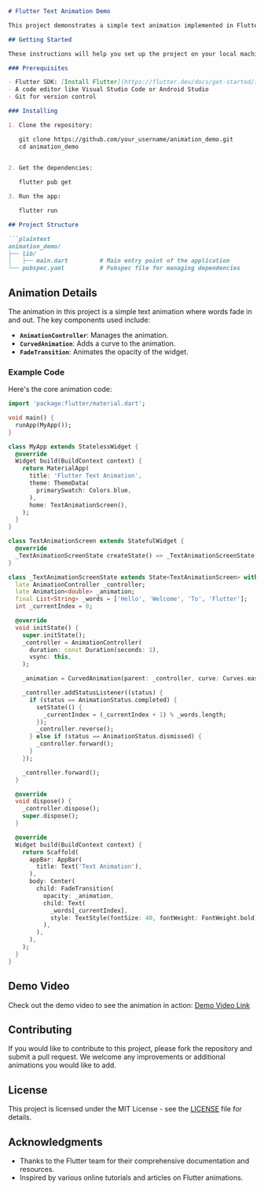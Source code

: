 ```markdown
# Flutter Text Animation Demo

This project demonstrates a simple text animation implemented in Flutter. The animation shows a series of words that fade in and out, showcasing the use of `AnimationController`, `CurvedAnimation`, and `FadeTransition`.

## Getting Started

These instructions will help you set up the project on your local machine for development and testing purposes.

### Prerequisites

- Flutter SDK: [Install Flutter](https://flutter.dev/docs/get-started/install)
- A code editor like Visual Studio Code or Android Studio
- Git for version control

### Installing

1. Clone the repository:

   git clone https://github.com/your_username/animation_demo.git
   cd animation_demo
   

2. Get the dependencies:

   flutter pub get

3. Run the app:

   flutter run

## Project Structure

```plaintext
animation_demo/
├── lib/
│   ├── main.dart         # Main entry point of the application
└── pubspec.yaml          # Pubspec file for managing dependencies
```

## Animation Details

The animation in this project is a simple text animation where words fade in and out. The key components used include:

- **`AnimationController`**: Manages the animation.
- **`CurvedAnimation`**: Adds a curve to the animation.
- **`FadeTransition`**: Animates the opacity of the widget.

### Example Code

Here's the core animation code:

```dart
import 'package:flutter/material.dart';

void main() {
  runApp(MyApp());
}

class MyApp extends StatelessWidget {
  @override
  Widget build(BuildContext context) {
    return MaterialApp(
      title: 'Flutter Text Animation',
      theme: ThemeData(
        primarySwatch: Colors.blue,
      ),
      home: TextAnimationScreen(),
    );
  }
}

class TextAnimationScreen extends StatefulWidget {
  @override
  _TextAnimationScreenState createState() => _TextAnimationScreenState();
}

class _TextAnimationScreenState extends State<TextAnimationScreen> with SingleTickerProviderStateMixin {
  late AnimationController _controller;
  late Animation<double> _animation;
  final List<String> _words = ['Hello', 'Welcome', 'To', 'Flutter'];
  int _currentIndex = 0;

  @override
  void initState() {
    super.initState();
    _controller = AnimationController(
      duration: const Duration(seconds: 1),
      vsync: this,
    );

    _animation = CurvedAnimation(parent: _controller, curve: Curves.easeInOut);

    _controller.addStatusListener((status) {
      if (status == AnimationStatus.completed) {
        setState(() {
          _currentIndex = (_currentIndex + 1) % _words.length;
        });
        _controller.reverse();
      } else if (status == AnimationStatus.dismissed) {
        _controller.forward();
      }
    });

    _controller.forward();
  }

  @override
  void dispose() {
    _controller.dispose();
    super.dispose();
  }

  @override
  Widget build(BuildContext context) {
    return Scaffold(
      appBar: AppBar(
        title: Text('Text Animation'),
      ),
      body: Center(
        child: FadeTransition(
          opacity: _animation,
          child: Text(
            _words[_currentIndex],
            style: TextStyle(fontSize: 40, fontWeight: FontWeight.bold),
          ),
        ),
      ),
    );
  }
}
```

## Demo Video

Check out the demo video to see the animation in action: [Demo Video Link](https://example.com/demo-video)

## Contributing

If you would like to contribute to this project, please fork the repository and submit a pull request. We welcome any improvements or additional animations you would like to add.

## License

This project is licensed under the MIT License - see the [LICENSE](LICENSE) file for details.

## Acknowledgments

- Thanks to the Flutter team for their comprehensive documentation and resources.
- Inspired by various online tutorials and articles on Flutter animations.
```
